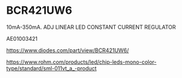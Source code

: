 # BCR421UW6
10mA-350mA. ADJ LINEAR LED CONSTANT CURRENT REGULATOR

AE01003421

https://www.diodes.com/part/view/BCR421UW6/

https://www.rohm.com/products/led/chip-leds-mono-color-type/standard/sml-011vt_a_-product
